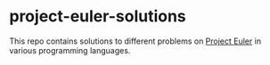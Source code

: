 # project-euler-solutions
This repo contains solutions to different problems on [Project Euler](https://projecteuler.net/archives) in various programming languages.
